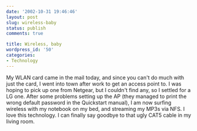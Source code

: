 ```yaml
---
date: '2002-10-31 19:46:46'
layout: post
slug: wireless-baby
status: publish
comments: true

title: Wireless, baby
wordpress_id: '50'
categories:
- Technology
---
```


My WLAN card came in the mail today, and since you can't do much with just the card, I went into town after work to get an access point to.
I was hoping to pick up one from Netgear, but I couldn't find any, so I settled for a LG one.
After some problems setting up the AP (they managed to print the wrong default password in the Quickstart manual), I am now surfing wireless with my notebook on my bed, and streaming my MP3s via NFS. I love this technology.
I can finally say goodbye to that ugly CAT5 cable in my living room.
